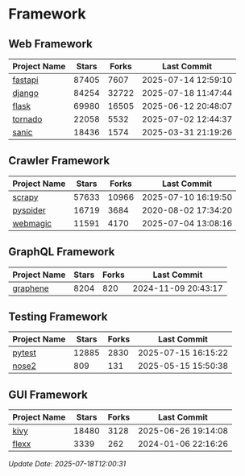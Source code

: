# Framework

## Web Framework
| Project Name | Stars | Forks | Last Commit |
| ------------ | ----- | ----- | ----------- |
| [fastapi](https://github.com/fastapi/fastapi) | 87405 | 7607 | 2025-07-14 12:59:10 |
| [django](https://github.com/django/django) | 84254 | 32722 | 2025-07-18 11:47:44 |
| [flask](https://github.com/pallets/flask) | 69980 | 16505 | 2025-06-12 20:48:07 |
| [tornado](https://github.com/tornadoweb/tornado) | 22058 | 5532 | 2025-07-02 12:44:37 |
| [sanic](https://github.com/sanic-org/sanic) | 18436 | 1574 | 2025-03-31 21:19:26 |

## Crawler Framework
| Project Name | Stars | Forks | Last Commit |
| ------------ | ----- | ----- | ----------- |
| [scrapy](https://github.com/scrapy/scrapy) | 57633 | 10966 | 2025-07-10 16:19:50 |
| [pyspider](https://github.com/binux/pyspider) | 16719 | 3684 | 2020-08-02 17:34:20 |
| [webmagic](https://github.com/code4craft/webmagic) | 11591 | 4170 | 2025-07-04 13:08:16 |

## GraphQL Framework
| Project Name | Stars | Forks | Last Commit |
| ------------ | ----- | ----- | ----------- |
| [graphene](https://github.com/graphql-python/graphene) | 8204 | 820 | 2024-11-09 20:43:17 |

## Testing Framework
| Project Name | Stars | Forks | Last Commit |
| ------------ | ----- | ----- | ----------- |
| [pytest](https://github.com/pytest-dev/pytest) | 12885 | 2830 | 2025-07-15 16:15:22 |
| [nose2](https://github.com/nose-devs/nose2) | 809 | 131 | 2025-05-15 15:50:38 |

## GUI Framework
| Project Name | Stars | Forks | Last Commit |
| ------------ | ----- | ----- | ----------- |
| [kivy](https://github.com/kivy/kivy) | 18480 | 3128 | 2025-06-26 19:14:08 |
| [flexx](https://github.com/flexxui/flexx) | 3339 | 262 | 2024-01-06 22:16:26 |

*Update Date: 2025-07-18T12:00:31*